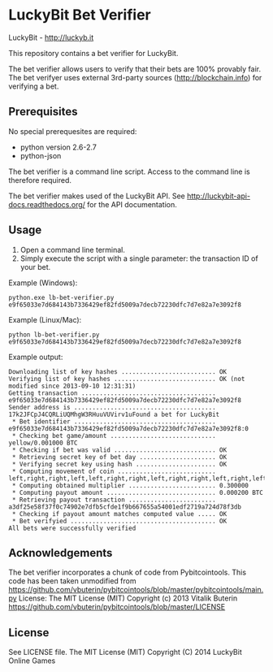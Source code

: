 LuckyBit Bet Verifier
=====================

LuckyBit - http://luckyb.it

This repository contains a bet verifier for LuckyBit.

The bet verifier allows users to verify that their bets
are 100% provably fair. The bet verifyer uses external
3rd-party sources (http://blockchain.info) for verifying
a bet.


Prerequisites
-------------

No special prerequesites are required:

 * python version 2.6-2.7
 * python-json

The bet verifier is a command line script. 
Access to the command line is therefore required.

The bet verifier makes used of the LuckyBit API.
See http://luckybit-api-docs.readthedocs.org/ for the API documentation.


Usage
-----

 1. Open a command line terminal.
 1. Simply execute the script with a single parameter: the transaction ID of your bet.


Example (Windows):

    python.exe lb-bet-verifier.py e9f65033e7d684143b7336429ef82fd5009a7decb72230dfc7d7e82a7e3092f8


Example (Linux/Mac):

    python lb-bet-verifier.py e9f65033e7d684143b7336429ef82fd5009a7decb72230dfc7d7e82a7e3092f8


Example output:

    Downloading list of key hashes .......................... OK
    Verifying list of key hashes ............................ OK (not modified since 2013-09-10 12:31:31)
    Getting transaction ..................................... e9f65033e7d684143b7336429ef82fd5009a7decb72230dfc7d7e82a7e3092f8
    Sender address is ....................................... 17k2JFCpJ4CQRLiUQMhgW3RHuuVUVirv1uFound a bet for LuckyBit
     * Bet identifier ....................................... e9f65033e7d684143b7336429ef82fd5009a7decb72230dfc7d7e82a7e3092f8:0
     * Checking bet game/amount ............................. yellow/0.001000 BTC
     * Checking if bet was valid ............................ OK
     * Retrieving secret key of bet day ..................... OK
     * Verifying secret key using hash ...................... OK
     * Computing movement of coin ........................... left,right,right,left,left,right,right,left,right,right,left,right,left,right,left,left
     * Computing obtained multiplier ........................ 0.300000
     * Computing payout amount .............................. 0.000200 BTC
     * Retrieving payout transaction ........................ a3df25e58f37f0c74902e7dfb5cfde1f9b667655a54001edf2719a724d78f3db
     * Checking if payout amount matches computed value ..... OK
     * Bet verifyied ........................................ OK
    All bets were successfully verified


Acknowledgements
----------------

The bet verifier incorporates a chunk of code from Pybitcointools.
This code has been taken unmodified from 
https://github.com/vbuterin/pybitcointools/blob/master/pybitcointools/main.py
License: The MIT License (MIT) Copyright (c) 2013 Vitalik Buterin
https://github.com/vbuterin/pybitcointools/blob/master/LICENSE


License
-------
See LICENSE file.
The MIT License (MIT) Copyright (C) 2014 LuckyBit Online Games

